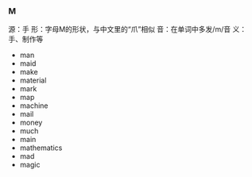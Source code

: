 ### M

源：手
形：字母M的形状，与中文里的“爪”相似
音：在单词中多发/m/音
义：手、制作等

- man
- maid
- make
- material 
- mark
- map
- machine
- mail
- money
- much
- main
- mathematics
- mad
- magic